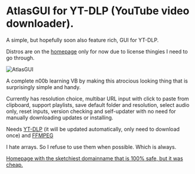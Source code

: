 # AtlasGUI for YT-DLP (YouTube video downloader).
A simple, but hopefully soon also feature rich, GUI for YT-DLP.

Distros are on the [homepage](http://www.youtubetransfer.com) only for now due to license thingies I need to go through.

![AtlasGUI](https://youtubetransfer.com/gallery_gen/b995e6cf0e34a179f625b20d8ef453e6_1690x890.jpg)

A complete n00b learning VB by making this atrocious looking thing that is surprisingly simple and handy.

Currently has resolution choice, multibar URL input with click to paste from clipboard, support playlists, save default folder and resolution, select audio only, reset inputs, version checking and self-updater with no need for manually downloading updates or installing.

Needs [YT-DLP](https://github.com/yt-dlp/yt-dlp/releases) (it will be updated automatically, only need to download once) and [FFMPEG](https://www.gyan.dev/ffmpeg/builds/#git-master-builds)

I hate arrays. So I refuse to use them when possible. Which is always.

[Homepage with the sketchiest domainname that is 100% safe, but it was cheap.](http://www.youtubetransfer.com)
